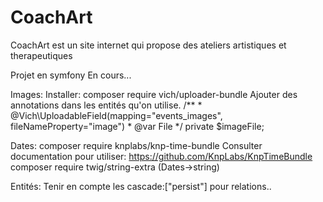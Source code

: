 # CoachArt

CoachArt est un site internet qui propose des ateliers artistiques et therapeutiques

Projet en symfony
En cours...


Images: 
Installer: composer require vich/uploader-bundle
Ajouter des annotations dans les entités qu'on utilise.
    /**
     * @Vich\UploadableField(mapping="events_images", fileNameProperty="image")
     * @var File
     */
    private $imageFile;


Dates: 
composer require knplabs/knp-time-bundle
Consulter documentation pour utiliser:
https://github.com/KnpLabs/KnpTimeBundle
composer require twig/string-extra (Dates->string)

Entités: 
Tenir en compte les cascade:["persist"] pour relations..
